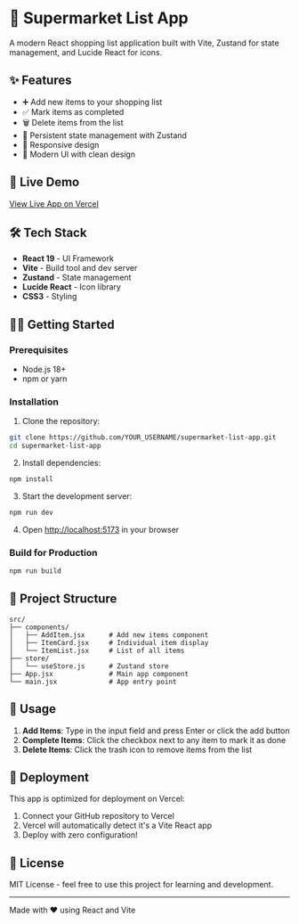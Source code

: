 # 🛒 Supermarket List App

A modern React shopping list application built with Vite, Zustand for state management, and Lucide React for icons.

## ✨ Features

- ➕ Add new items to your shopping list
- ✅ Mark items as completed
- 🗑️ Delete items from the list
- 💾 Persistent state management with Zustand
- 📱 Responsive design
- 🎨 Modern UI with clean design

## 🚀 Live Demo

[View Live App on Vercel](https://your-app-name.vercel.app)

## 🛠️ Tech Stack

- **React 19** - UI Framework
- **Vite** - Build tool and dev server
- **Zustand** - State management
- **Lucide React** - Icon library
- **CSS3** - Styling

## 🏃‍♂️ Getting Started

### Prerequisites

- Node.js 18+ 
- npm or yarn

### Installation

1. Clone the repository:
```bash
git clone https://github.com/YOUR_USERNAME/supermarket-list-app.git
cd supermarket-list-app
```

2. Install dependencies:
```bash
npm install
```

3. Start the development server:
```bash
npm run dev
```

4. Open [http://localhost:5173](http://localhost:5173) in your browser

### Build for Production

```bash
npm run build
```

## 📁 Project Structure

```
src/
├── components/
│   ├── AddItem.jsx      # Add new items component
│   ├── ItemCard.jsx     # Individual item display
│   └── ItemList.jsx     # List of all items
├── store/
│   └── useStore.js      # Zustand store
├── App.jsx              # Main app component
└── main.jsx             # App entry point
```

## 🎯 Usage

1. **Add Items**: Type in the input field and press Enter or click the add button
2. **Complete Items**: Click the checkbox next to any item to mark it as done
3. **Delete Items**: Click the trash icon to remove items from the list

## 🚀 Deployment

This app is optimized for deployment on Vercel:

1. Connect your GitHub repository to Vercel
2. Vercel will automatically detect it's a Vite React app
3. Deploy with zero configuration!

## 📝 License

MIT License - feel free to use this project for learning and development.

---

Made with ❤️ using React and Vite